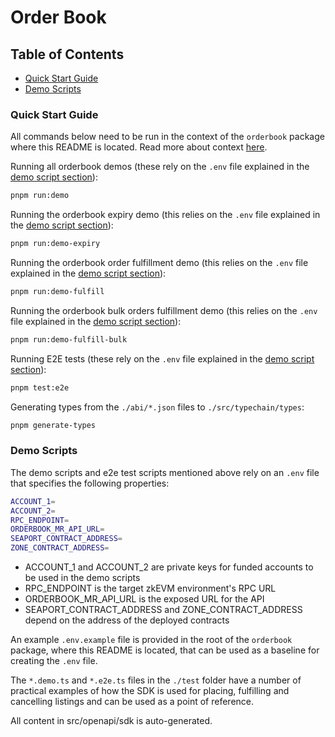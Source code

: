 # Order Book

## Table of Contents

- [Quick Start Guide](#quick-start-guide)
- [Demo Scripts](#demo-scripts)

### Quick Start Guide

All commands below need to be run in the context of the `orderbook` package where this README is located. Read more about context [here](../../README.md#context).

Running all orderbook demos (these rely on the `.env` file explained in the [demo script section](#demo-scripts)):

```bash
pnpm run:demo
```

Running the orderbook expiry demo (this relies on the `.env` file explained in the [demo script section](#demo-scripts)):

```bash
pnpm run:demo-expiry
```

Running the orderbook order fulfillment demo (this relies on the `.env` file explained in the [demo script section](#demo-scripts)):

```bash
pnpm run:demo-fulfill
```

Running the orderbook bulk orders fulfillment demo (this relies on the `.env` file explained in the [demo script section](#demo-scripts)):

```bash
pnpm run:demo-fulfill-bulk
```

Running E2E tests (these rely on the `.env` file explained in the [demo script section](#demo-scripts)):

```bash
pnpm test:e2e
```

Generating types from the `./abi/*.json` files to `./src/typechain/types`:

```bash
pnpm generate-types
```

### Demo Scripts

The demo scripts and e2e test scripts mentioned above rely on an `.env` file that specifies the following properties:

```bash
ACCOUNT_1=
ACCOUNT_2=
RPC_ENDPOINT=
ORDERBOOK_MR_API_URL=
SEAPORT_CONTRACT_ADDRESS=
ZONE_CONTRACT_ADDRESS=
```

* ACCOUNT_1 and ACCOUNT_2 are private keys for funded accounts to be used in the demo scripts
* RPC_ENDPOINT is the target zkEVM environment's RPC URL
* ORDERBOOK_MR_API_URL is the exposed URL for the API
* SEAPORT_CONTRACT_ADDRESS and ZONE_CONTRACT_ADDRESS depend on the address of the deployed contracts

An example `.env.example` file is provided in the root of the `orderbook` package, where this README is located, that can be used as a baseline for creating the `.env` file.

The `*.demo.ts` and `*.e2e.ts` files in the `./test` folder have a number of practical examples of how the SDK is used for placing, fulfilling and cancelling listings and can be used as a point of reference. 

All content in src/openapi/sdk is auto-generated.
